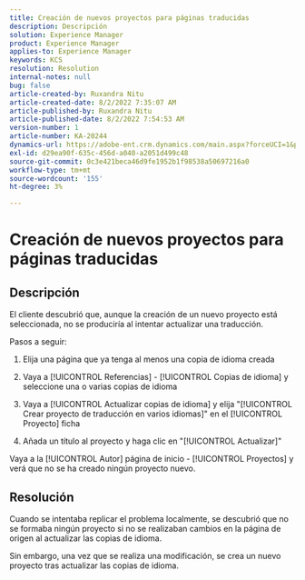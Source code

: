```yaml
---
title: Creación de nuevos proyectos para páginas traducidas
description: Descripción
solution: Experience Manager
product: Experience Manager
applies-to: Experience Manager
keywords: KCS
resolution: Resolution
internal-notes: null
bug: false
article-created-by: Ruxandra Nitu
article-created-date: 8/2/2022 7:35:07 AM
article-published-by: Ruxandra Nitu
article-published-date: 8/2/2022 7:54:53 AM
version-number: 1
article-number: KA-20244
dynamics-url: https://adobe-ent.crm.dynamics.com/main.aspx?forceUCI=1&pagetype=entityrecord&etn=knowledgearticle&id=113b629f-3512-ed11-b83d-0022480867bd
exl-id: d29ea90f-635c-456d-a040-a2051d499c48
source-git-commit: 0c3e421beca46d9fe1952b1f98538a50697216a0
workflow-type: tm+mt
source-wordcount: '155'
ht-degree: 3%

---
```


# Creación de nuevos proyectos para páginas traducidas

## Descripción


El cliente descubrió que, aunque la creación de un nuevo proyecto está seleccionada, no se produciría al intentar actualizar una traducción.

Pasos a seguir:

1. Elija una página que ya tenga al menos una copia de idioma creada

2. Vaya a [!UICONTROL Referencias] - [!UICONTROL Copias de idioma] y seleccione una o varias copias de idioma

3. Vaya a [!UICONTROL Actualizar copias de idioma] y elija &quot;[!UICONTROL Crear proyecto de traducción en varios idiomas]&quot; en el [!UICONTROL Proyecto] ficha

4. Añada un título al proyecto y haga clic en &quot;[!UICONTROL Actualizar]&quot;

Vaya a la [!UICONTROL Autor] página de inicio - [!UICONTROL Proyectos] y verá que no se ha creado ningún proyecto nuevo.


## Resolución


Cuando se intentaba replicar el problema localmente, se descubrió que no se formaba ningún proyecto si no se realizaban cambios en la página de origen al actualizar las copias de idioma.

Sin embargo, una vez que se realiza una modificación, se crea un nuevo proyecto tras actualizar las copias de idioma.
